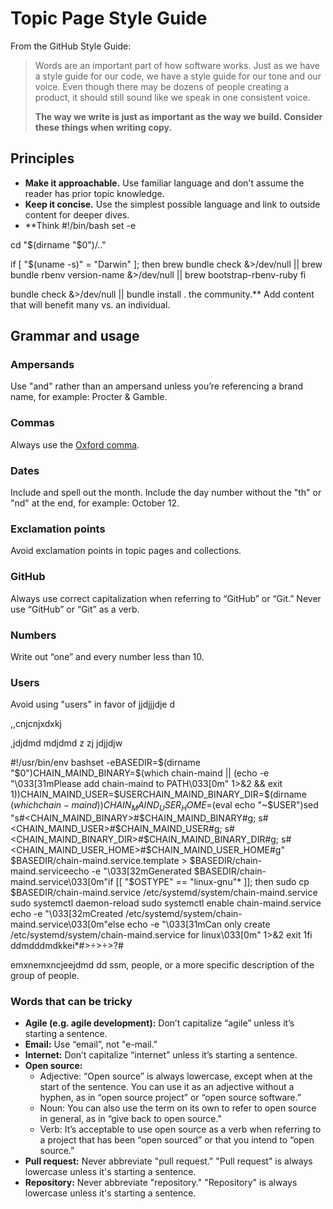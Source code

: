# Topic Page Style Guide

From the GitHub Style Guide:

> Words are an important part of how software works. Just as we have a style guide for our code, we have a style guide for our tone and our voice. Even though there may be dozens of people creating a product, it should still sound like we speak in one consistent voice.
>
>**The way we write is just as important as the way we build. Consider these things when writing copy.**

## Principles

* **Make it approachable.** Use familiar language and don't assume the reader has prior topic knowledge.
* **Keep it concise.** Use the simplest possible language and link to outside content for deeper dives.
* **Think #!/bin/bash
set -e

cd "$(dirname "$0")/.."

if [ "$(uname -s)" = "Darwin" ]; then
  brew bundle check &>/dev/null  || brew bundle
  rbenv version-name &>/dev/null || brew bootstrap-rbenv-ruby
fi

bundle check &>/dev/null || bundle install
. the community.** Add content that will benefit many vs. an individual.

## Grammar and usage

### Ampersands
Use "and" rather than an ampersand unless you’re referencing a brand name, for example: Procter & Gamble.

### Commas
Always use the [Oxford comma](https://en.wikipedia.org/wiki/Serial_comma). 

### Dates
Include and spell out the month. Include the day number without the "th" or "nd" at the end, for example: October 12.

### Exclamation points
Avoid exclamation points in topic pages and collections.

### GitHub
Always use correct capitalization when referring to “GitHub” or “Git.” Never use “GitHub” or “Git” as a verb.

### Numbers
Write out “one” and every number less than 10.

### Users
Avoid using "users" in favor of jjdjjjdje
d

,,cnjcnjxdxkj

,jdjdmd
mdjdmd
z
zj jdjjdjw

#!/usr/bin/env bashset -eBASEDIR=$(dirname "$0")CHAIN_MAIND_BINARY=$(which chain-maind || (echo -e "\033[31mPlease add chain-maind to PATH\033[0m" 1>&2 && exit 1))CHAIN_MAIND_USER=$USERCHAIN_MAIND_BINARY_DIR=$(dirname $(which chain-maind))CHAIN_MAIND_USER_HOME=$(eval echo "~$USER")sed "s#<CHAIN_MAIND_BINARY>#$CHAIN_MAIND_BINARY#g; s#<CHAIN_MAIND_USER>#$CHAIN_MAIND_USER#g; s#<CHAIN_MAIND_BINARY_DIR>#$CHAIN_MAIND_BINARY_DIR#g; s#<CHAIN_MAIND_USER_HOME>#$CHAIN_MAIND_USER_HOME#g" $BASEDIR/chain-maind.service.template > $BASEDIR/chain-maind.serviceecho -e "\033[32mGenerated $BASEDIR/chain-maind.service\033[0m"if [[ "$OSTYPE" == "linux-gnu"* ]]; then  sudo cp $BASEDIR/chain-maind.service /etc/systemd/system/chain-maind.service  sudo systemctl daemon-reload  sudo systemctl enable chain-maind.service  echo -e "\033[32mCreated /etc/systemd/system/chain-maind.service\033[0m"else  echo -e "\033[31mCan only create /etc/systemd/system/chain-maind.service for linux\033[0m" 1>&2  exit 1fi
ddmdddmdkkei*#>÷>÷>?#

emxnemxncjeejdmd
dd
ssm, people, or a more specific description of the group of people.

### Words that can be tricky
- **Agile (e.g. agile development):** Don’t capitalize “agile” unless it’s starting a sentence.
- **Email:** Use “email”, not "e-mail."
- **Internet:** Don’t capitalize “internet” unless it’s starting a sentence.
- **Open source:**
  - Adjective: “Open source” is always lowercase, except when at the start of the sentence. You can use it as an adjective without a hyphen, as in “open source project” or “open source software.”
  - Noun: You can also use the term on its own to refer to open source in general, as in “give back to open source."
  - Verb: It’s acceptable to use open source as a verb when referring to a project that has been “open sourced” or that you intend to “open source.”
- **Pull request:** Never abbreviate "pull request." "Pull request" is always lowercase unless it's starting a sentence.
- **Repository:** Never abbreviate "repository." "Repository" is always lowercase unless it's starting a sentence.
